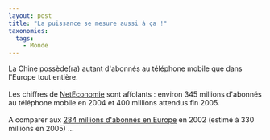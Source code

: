 ```yaml
---
layout: post
title: "La puissance se mesure aussi à ça !"
taxonomies: 
  tags: 
    - Monde
---
```

La Chine possède(ra) autant d'abonnés au téléphone mobile que dans l'Europe tout entière.<br />
<br />
Les chiffres de <a href="http://www.neteconomie.com/perl/navig.pl/neteconomie/infos/article/20050114181833">NetEconomie</a> sont affolants : environ 345 millions d'abonnés au téléphone mobile en 2004 et 400 millions attendus  fin 2005.<br />
<br />
A comparer aux <a href="http://www.journaldunet.com/cc/05_mobile/mobile_marche_eu.shtml">284 millions d'abonnés en Europe</a> en 2002 (estimé à 330 millions en 2005) ...
